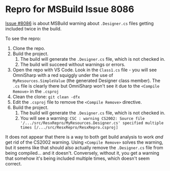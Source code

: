 # Repro for MSBuild Issue 8086

[Issue #8086](https://github.com/dotnet/msbuild/issues/8086) is about MSBuild warning about `.Designer.cs` files getting included twice in the build.

To see the repro:

1. Clone the repo.
2. Build the project.
    1. The build will generate the `.Designer.cs` file, which is not checked in.
    2. The build will succeed without warnings or errors.
3. Open the repo with VS Code. Look in the `Class1.cs` file - you will see OmniSharp with a red squiggly under the use of `MyResources.SimpleValue` (the generated Designer class member). The `.cs` file is clearly there but OmniSharp won't see it due to the `<Compile Remove>` in the `.csproj`
4. Clean the clone: `git clean -dfx`
5. Edit the `.csproj` file to remove the `<Compile Remove>` directive.
6. Build the project.
    1. The build will generate the `.Designer.cs` file, which is not checked in.
    2. You will see a warning: `CSC : warning CS2002: Source file '/.../src/ResxRepro/MyResources.Designer.cs' specified multiple times [/.../src/ResxRepro/ResxRepro.csproj]`

It does not appear that there is a way to both get build analysis to work _and_ get rid of the CS2002 warning. Using `<Compile Remove>` solves the warning, but it seems like that should also actually remove the `.Designer.cs` file from being compiled... and it doesn't. Conversely, without it, you get a warning that somehow it's being included multiple times, which doesn't seem correct.
